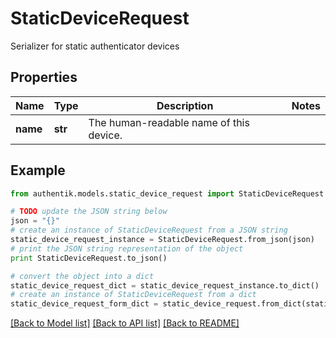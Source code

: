 # StaticDeviceRequest

Serializer for static authenticator devices

## Properties
Name | Type | Description | Notes
------------ | ------------- | ------------- | -------------
**name** | **str** | The human-readable name of this device. | 

## Example

```python
from authentik.models.static_device_request import StaticDeviceRequest

# TODO update the JSON string below
json = "{}"
# create an instance of StaticDeviceRequest from a JSON string
static_device_request_instance = StaticDeviceRequest.from_json(json)
# print the JSON string representation of the object
print StaticDeviceRequest.to_json()

# convert the object into a dict
static_device_request_dict = static_device_request_instance.to_dict()
# create an instance of StaticDeviceRequest from a dict
static_device_request_form_dict = static_device_request.from_dict(static_device_request_dict)
```
[[Back to Model list]](../README.md#documentation-for-models) [[Back to API list]](../README.md#documentation-for-api-endpoints) [[Back to README]](../README.md)


